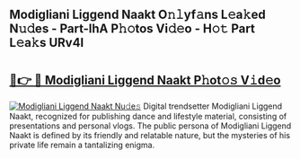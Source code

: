 ## Modigliani Liggend Naakt O𝚗𝚕yf𝚊ns L𝚎a𝚔ed N𝚞𝚍es - Part-lhA P𝚑𝚘tos Vi𝚍𝚎o - H𝚘𝚝 Part L𝚎a𝚔s URv4I

# <h2><a href="http://kfdb13k.oniu.top/?m=Modigliani+Liggend+Naakt">🔗👉 🔴 Modigliani Liggend Naakt P𝚑ot𝚘𝚜 V𝚒d𝚎o</a></h2>

[![Modigliani Liggend Naakt Nu𝚍e𝚜](https://i.imgur.com/0qMVB7G.gif)](http://kfdb13k.oniu.top/?m=Modigliani+Liggend+Naakt)
Digital trendsetter Modigliani Liggend Naakt, recognized for publishing dance and lifestyle material, consisting of presentations and personal vlogs. The public persona of Modigliani Liggend Naakt is defined by its friendly and relatable nature, but the mysteries of his private life remain a tantalizing enigma.  
